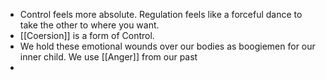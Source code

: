 - Control feels more absolute. Regulation feels like a forceful dance to take the other to where you want.
- [[Coersion]] is a form of Control.
- We hold these emotional wounds over our bodies as boogiemen for our inner child. We use [[Anger]] from our past
-